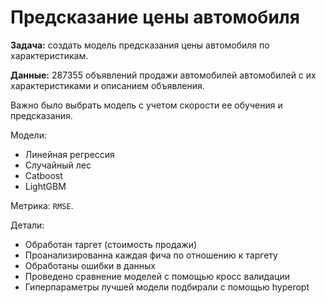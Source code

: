 # Предсказание цены автомобиля

**Задача:** создать модель предсказания цены автомобиля по характеристикам.

**Данные:** 287355 объявлений продажи автомобилей автомобилей с их характеристиками и описанием объявления.

Важно было выбрать модель с учетом скорости ее обучения и предсказания.

Модели:
* Линейная регрессия
* Случайный лес
* Catboost
* LightGBM

Метрика: `RMSE`.

Детали:
* Обработан таргет (стоимость продажи)
* Проанализированна каждая фича по отношению к таргету
* Обработаны ошибки в данных
* Проведено сравнение моделей с помощью кросс валидации
* Гиперпараметры лучшей модели подбирали с помощью hyperopt


